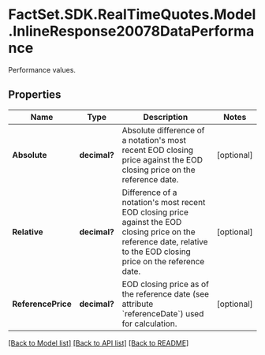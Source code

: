 # FactSet.SDK.RealTimeQuotes.Model.InlineResponse20078DataPerformance
Performance values.

## Properties

Name | Type | Description | Notes
------------ | ------------- | ------------- | -------------
**Absolute** | **decimal?** | Absolute difference of a notation&#39;s most recent EOD closing price against the EOD closing price on the reference date. | [optional] 
**Relative** | **decimal?** | Difference of a notation&#39;s most recent EOD closing price against the EOD closing price on the reference date, relative to the EOD closing price on the reference date. | [optional] 
**ReferencePrice** | **decimal?** | EOD closing price as of the reference date (see attribute &#x60;referenceDate&#x60;) used for calculation. | [optional] 

[[Back to Model list]](../README.md#documentation-for-models) [[Back to API list]](../README.md#documentation-for-api-endpoints) [[Back to README]](../README.md)

